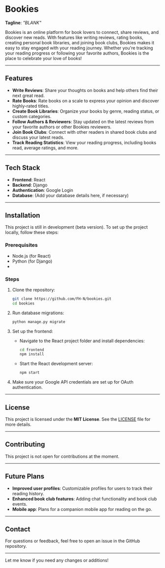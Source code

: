# Bookies

**Tagline**: *"BLANK"*

Bookies is an online platform for book lovers to connect, share reviews, and discover new reads. With features like writing reviews, rating books, creating personal book libraries, and joining book clubs, Bookies makes it easy to stay engaged with your reading journey. Whether you're tracking your reading progress or following your favorite authors, Bookies is the place to celebrate your love of books!

---

## Features

- **Write Reviews**: Share your thoughts on books and help others find their next great read.
- **Rate Books**: Rate books on a scale to express your opinion and discover highly-rated titles.
- **Create Book Libraries**: Organize your books by genre, reading status, or custom categories.
- **Follow Authors & Reviewers**: Stay updated on the latest reviews from your favorite authors or other Bookies reviewers.
- **Join Book Clubs**: Connect with other readers in shared book clubs and discuss your latest reads.
- **Track Reading Statistics**: View your reading progress, including books read, average ratings, and more.

---

## Tech Stack

- **Frontend**: React
- **Backend**: Django
- **Authentication**: Google Login
- **Database**: (Add your database details here, if necessary)

---

## Installation

This project is still in development (beta version). To set up the project locally, follow these steps:

### Prerequisites

- Node.js (for React)
- Python (for Django)
- 

### Steps

1. Clone the repository:

   ```bash
   git clone https://github.com/FH-N/bookies.git
   cd bookies
   ```

2.  Run database migrations:

     ```bash
     python manage.py migrate
     ```

3. Set up the frontend:

   - Navigate to the React project folder and install dependencies:
   
     ```bash
     cd frontend
     npm install
     ```

   - Start the React development server:
   
     ```bash
     npm start
     ```

4. Make sure your Google API credentials are set up for OAuth authentication.

---

## License

This project is licensed under the **MIT License**. See the [LICENSE](LICENSE) file for more details.

---

## Contributing

This project is not open for contributions at the moment.

---

## Future Plans

- **Improved user profiles**: Customizable profiles for users to track their reading history.
- **Enhanced book club features**: Adding chat functionality and book club events.
- **Mobile app**: Plans for a companion mobile app for reading on the go.

---

## Contact

For questions or feedback, feel free to open an issue in the GitHub repository.

---

Let me know if you need any changes or additions!
